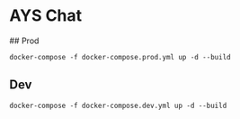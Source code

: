 # AYS Chat 


## Prod
```
docker-compose -f docker-compose.prod.yml up -d --build  
```

## Dev
```
docker-compose -f docker-compose.dev.yml up -d --build  
```